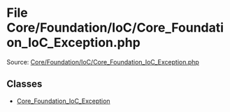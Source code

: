 File Core/Foundation/IoC/Core_Foundation_IoC_Exception.php
=========

Source: [Core/Foundation/IoC/Core_Foundation_IoC_Exception.php](https://github.com/PrestaShop/PrestaShop/blob/1.6.1.0/Core/Foundation/IoC/Core_Foundation_IoC_Exception.php)


Classes
-------

* [Core_Foundation_IoC_Exception](class.Core_Foundation_IoC_Exception.md)

